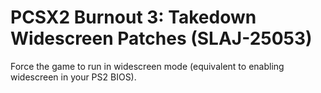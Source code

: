 # PCSX2 Burnout 3: Takedown Widescreen Patches (SLAJ-25053)

Force the game to run in widescreen mode (equivalent to enabling widescreen in your PS2 BIOS).
